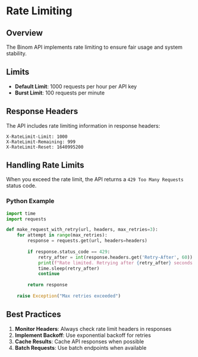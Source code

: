# Rate Limiting

## Overview

The Binom API implements rate limiting to ensure fair usage and system stability.

## Limits

- **Default Limit**: 1000 requests per hour per API key
- **Burst Limit**: 100 requests per minute

## Response Headers

The API includes rate limiting information in response headers:

```
X-RateLimit-Limit: 1000
X-RateLimit-Remaining: 999
X-RateLimit-Reset: 1640995200
```

## Handling Rate Limits

When you exceed the rate limit, the API returns a `429 Too Many Requests` status code.

### Python Example

```python
import time
import requests

def make_request_with_retry(url, headers, max_retries=3):
    for attempt in range(max_retries):
        response = requests.get(url, headers=headers)
        
        if response.status_code == 429:
            retry_after = int(response.headers.get('Retry-After', 60))
            print(f"Rate limited. Retrying after {retry_after} seconds...")
            time.sleep(retry_after)
            continue
        
        return response
    
    raise Exception("Max retries exceeded")
```

## Best Practices

1. **Monitor Headers**: Always check rate limit headers in responses
2. **Implement Backoff**: Use exponential backoff for retries
3. **Cache Results**: Cache API responses when possible
4. **Batch Requests**: Use batch endpoints when available
